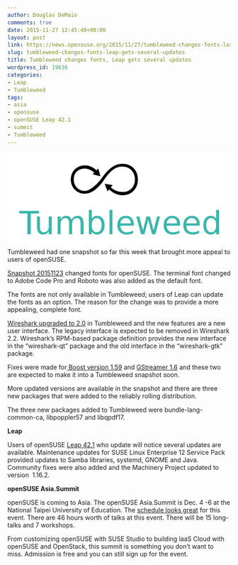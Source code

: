 ```yaml
---
author: Douglas DeMaio
comments: true
date: 2015-11-27 12:45:40+00:00
layout: post
link: https://news.opensuse.org/2015/11/27/tumbleweed-changes-fonts-leap-gets-several-updates/
slug: tumbleweed-changes-fonts-leap-gets-several-updates
title: Tumbleweed changes fonts, Leap gets several updates
wordpress_id: 19636
categories:
- Leap
- Tumbleweed
tags:
- asia
- opensuse
- openSUSE Leap 42.1
- summit
- Tumbleweed
---
```


[![Tumbleweed-black-green](/wp-content/uploads/2015/10/Tumbleweed-black-green.png)](/wp-content/uploads/2015/10/Tumbleweed-black-green.png)Tumbleweed had one snapshot so far this week that brought more appeal to users of openSUSE.

[Snapshot 20151123](http://lists.opensuse.org/opensuse-factory/2015-11/msg00654.html) changed fonts for openSUSE. The terminal font changed to Adobe Code Pro and Roboto was also added as the default font.

The fonts are not only available in Tumbleweed; users of Leap can update the fonts as an option. The reason for the change was to provide a more appealing, complete font.

[Wireshark upgraded to 2.0](https://www.wireshark.org/news/20151118.html) in Tumbleweed and the new features are a new user interface. The legacy interface is expected to be removed in Wireshark 2.2. Wireshark’s RPM-based package definition provides the new interface in the “wireshark-qt” package and the old interface in the “wireshark-gtk” package.

Fixes were made for[ Boost version 1.59](http://www.boost.org/users/history/version_1_59_0.html) and [GStreamer 1.6](http://gstreamer.freedesktop.org/releases/1.6/) and these two are expected to make it into a Tumbleweed snapshot soon.<!-- more -->

More updated versions are available in the snapshot and there are three new packages that were added to the reliably rolling distribution.

The three new packages added to Tumbleweed were bundle-lang-common-ca, libpoppler57 and libqpdf17.

**Leap**

Users of openSUSE [Leap 42.1](https://en.opensuse.org/Features) who update will notice several updates are available. Maintenance updates for SUSE Linux Enterprise 12 Service Pack provided updates to Samba libraries, systemd, GNOME and Java. Community fixes were also added and the Machinery Project updated to version  1.16.2.

**openSUSE Asia.Summit**

openSUSE is coming to Asia. The openSUSE Asia.Summit is Dec. 4 -6 at the National Taipei University of Education. The [schedule looks great](https://events.opensuse.org/conference/summitasia15/schedule#program) for this event. There are 46 hours worth of talks at this event. There will be 15 long-talks and 7 workshops. 

From customizing openSUSE with SUSE Studio to building laaS Cloud with openSUSE and OpenStack, this summit is something you don’t want to miss. Admission is free and you can still sign up for the event.
